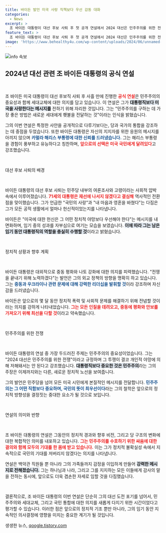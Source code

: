 ```yaml
---
title: 바이든 발언 미국 사랑 직책보다 우선 감동 대화
categories:
  - News
excerpt: >
  조 바이든 대통령이 대선 후보 사퇴 후 첫 공개 연설에서 2024 대선은 민주주의를 위한 전쟁이라며 후계자 해리스를 지지했다. 그는 개인적 야망보다 국가의 통합을 강조하며, 향후 6개월간 남은 임무에 집중하겠다고 밝혔다.
feature_text: >
  조 바이든 대통령이 대선 후보 사퇴 후 첫 공개 연설에서 2024 대선은 민주주의를 위한 전쟁이라며 후계자 해리스를 지지했다. 그는 개인적 야망보다 국가의 통합을 강조하며, 향후 6개월간 남은 임무에 집중하겠다고 밝혔다.
image: 'https://www.behealthy4u.com/wp-content/uploads/2024/06/unnamed-file.png'
---
```


<p><img src="https://www.behealthy4u.com/wp-content/uploads/2024/06/unnamed-file.png" alt="info 속보" /></p>

<h2 data-ke-size="size26">2024년 대선 관련 조 바이든 대통령의 공식 연설</h2>

<p data-ke-size="size16">&nbsp;</p>

<p>조 바이든 미국 대통령이 대선 후보직 사퇴 후 사흘 만에 진행한 <b><span style="color: #ee2323;">공식 연설</span></b>은 민주주의의 중요성과 함께 세대교체에 대한 의지를 담고 있습니다. 이 연설은 그가 <b><span style="background-color: #21538527;">대통령직보다 미국을 사랑한다는 메시지를</span></b> 전하기 위해 자리한 것입니다. 그는 "민주주의를 구하는 데 가장 좋은 방법은 새로운 세대에게 횃불을 전달하는 것"이라는 인식을 밝혔습니다. </p>

<p>그의 이번 연설은 특정한 사안을 공개적으로 다루기보다는, 당과 국가의 통합을 강조하는 데 중점을 두었습니다. 또한 바이든 대통령은 자신의 지지자를 위한 응원의 메시지를 아끼지 않으며 <b><span style="color: #1a5490;">카멀라 해리스 부통령에 대한 신뢰를 드러냈습니다.</span></b> 그는 해리스 부통령을 경험이 풍부하고 유능하다고 칭찬하며, <b><span style="color: #ee2323;">앞으로의 선택은 미국 국민에게 달려있다</span></b>고 강조했습니다.</p>

<p data-ke-size="size16">&nbsp;</p>

<p>대선 후보 사퇴의 배경</p>

<p data-ke-size="size16">&nbsp;</p>

<p>바이든 대통령의 대선 후보 사퇴는 민주당 내부의 여론조사와 고령이라는 사회적 압박 속에서 이루어졌습니다. <b><span style="color: #ee2323;">71세의 대통령은 재선에 나서지 않겠다고 결심해</span></b> 역사적인 전환점을 맞이했습니다. 그가 언급한 "국민의 사랑"과 "내 마음과 영혼을 바쳤다"는 다짐은 그가 모든 공적 생활에서 얼마나 헌신적이었는지를 나타냅니다. </p>

<p>바이든은 "미국에 대한 헌신은 그 어떤 정치적 야망보다 우선해야 한다"는 메시지를 내면화하며, 임기 중의 성과를 자부심으로 여기는 모습을 보였습니다. <b><span style="background-color: #21538527;">이에 따라 그는 남은 임기 동안 대통령직의 역할을 충실히 수행할 것</span></b>이라고 밝혔습니다. </p>

<p data-ke-size="size16">&nbsp;</p>

<p>정치적 상황과 향후 계획</p>

<p data-ke-size="size16">&nbsp;</p>

<p>바이든 대통령은 대외적으로 중동 평화와 나토 강화에 대한 의지를 피력했습니다. "전쟁을 끝내기 위해 노력하겠다"는 발언은 그의 외교 정책의 방향을 명확히 하고 있습니다. 그는 <b><span style="color: #1a5490;">중동과 우크라이나 관련 문제에 대해 강력한 리더십을 발휘할 것</span></b>이라 강조하며 자신감을 드러냈습니다. </p>

<p>바이든은 앞으로의 몇 달 동안 정치적 폭력 및 사회적 문제를 해결하기 위해 전념할 것이라는 의지를 강하게 나타내었습니다. <b><span style="color: #ee2323;">그는 모든 인질을 데려오고, 중동에 평화와 안보를 가져오기 위해 최선을 다할 것</span></b>이라고 약속했습니다.</p>

<p data-ke-size="size16">&nbsp;</p>

<p>민주주의를 위한 전쟁</p>

<p data-ke-size="size16">&nbsp;</p>

<p>바이든 대통령의 연설 중 가장 두드러진 주제는 민주주의의 중요성이었습니다. 그는 "2024 대선은 민주주의를 위한 전쟁"이라고 규정하며 그 투쟁이 결코 개인적 야망에 의해 저해돼서는 안 된다고 강조했습니다. <b><span style="background-color: #21538527;">대통령직보다 중요한 것은 민주주의</span></b>라는 그의 주장은 이제까지와는 다른, 새로운 정치적 노선을 보여줍니다.</p>

<p>그의 발언은 민주당을 넘어 모든 미국 시민에게 본질적인 메시지를 전달합니다. <b><span style="color: #1a5490;">민주주의는 그 어떤 직함보다 중요하며, 국민의 뜻이 최우선이다</span></b>라는 그의 철학은 앞으로의 정치적 방향성을 결정짓는 중대한 요소가 될 것으로 보입니다.</p>

<p data-ke-size="size16">&nbsp;</p>

<p>연설의 의미와 반향</p>

<p data-ke-size="size16">&nbsp;</p>

<p>조 바이든 대통령의 연설은 그동안의 정치적 경과와 향후 비전, 그리고 당 구조의 변화에 대한 복합적인 의미를 내포하고 있습니다. <b><span style="color: #ee2323;">그는 민주주의를 수호하기 위한 싸움에 대한 결의와 함께 모두의 기대를 한 몸에 받고 있습니다.</span></b> 이는 그가 정치적 불확실성 속에서 지속적으로 국민의 기대를 저버리지 않겠다는 의지를 나타냅니다.</p>

<p>연설은 백악관 직원들 뿐 아니라 그의 가족들까지 감정을 이입하게 만들어 <b><span style="background-color: #21538527;">강력한 메시지로 전해졌습니다.</span></b> 그는 하나님과 나라, 그리고 그를 지지하는 모든 이들에게 감사의 말을 전하는 동시에, 앞으로도 더욱 겸손한 자세로 임할 것을 다짐했습니다.</p>

<p data-ke-size="size16">&nbsp;</p>

<p>결론적으로, 조 바이든 대통령의 이번 연설은 단순히 그의 대선 도전 포기를 넘어서, 민주주의와 세대교체, 그리고 국민 통합에 대한 의지를 새롭게 다지기 위한 시간이었다고 평가할 수 있습니다. 이러한 점은 앞으로의 정치적 기조 뿐만 아니라, 그의 임기 동안 지속적인 의사결정에 영향을 미치는 중요한 계기가 될 것입니다.</p>
생생한 뉴스, <a href="https://qoogle.tistory.com" rel="dofollow">qoogle.tistory.com</a>



